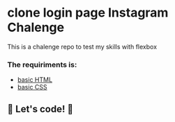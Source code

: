 # clone login page Instagram Chalenge

This is a chalenge repo to test my skills with flexbox

### The requiriments is:

- [basic HTML](https://www.w3schools.com/html/)
- [basic CSS](https://developer.mozilla.org/pt-BR/docs/Web/CSS)

## 🚀 Let's code! 🚀
